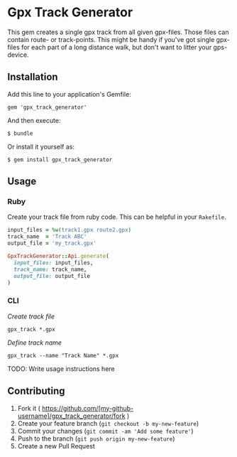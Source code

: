 # Gpx Track Generator

This gem creates a single gpx track from all given gpx-files. Those files can
contain route- or track-points. This might be handy if you've got single
gpx-files for each part of a long distance walk, but don't want to litter your
gps-device.

## Installation

Add this line to your application's Gemfile:

    gem 'gpx_track_generator'

And then execute:

    $ bundle

Or install it yourself as:

    $ gem install gpx_track_generator

## Usage

### Ruby

Create your track file from ruby code. This can be helpful in your `Rakefile`.

```ruby
input_files = %w(track1.gpx route2.gpx)
track_name  = 'Track ABC'
output_file = 'my_track.gpx'

GpxTrackGenerator::Api.generate(
  input_files: input_files,
  track_name: track_name,
  output_file: output_file
)
```

### CLI

*Create track file*

```
gpx_track *.gpx
```

*Define track name*

```
gpx_track --name "Track Name" *.gpx
```

TODO: Write usage instructions here

## Contributing

1. Fork it ( https://github.com/[my-github-username]/gpx_track_generator/fork )
2. Create your feature branch (`git checkout -b my-new-feature`)
3. Commit your changes (`git commit -am 'Add some feature'`)
4. Push to the branch (`git push origin my-new-feature`)
5. Create a new Pull Request
